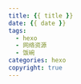 ```yaml
---
title: {{ title }}
date: {{ date }}
tags:
  - hexo
  - 网络资源
  - 饭碗
categories: hexo
copyright: true
---
```




<!--more-->